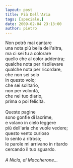 ```yaml
---
layout: post
title: Più Dell'Aria
tags: [speciale,]
date: 2009-02-04 23:13:00
author: pietro
---
```

Non potrò mai cantare<br/>una nota più bella dell'altra,<br/>ma ci sei tu a colorare<br/>quello che al color addentra;<br/>qualche nota per risollevare<br/>qualche nota per ricordare,<br/>che non sei solo<br/>in questo volo;<br/>che sei solitario,<br/>non per volontà,<br/>che nel tuo diario,<br/>prima o poi felicità.<br/><br/>Queste pagine<br/>sono gonfie di lacrime,<br/>e volano in cielo leggere<br/>più dell'aria che vuole vedere;<br/>questo vento curioso<br/>lo sento a ritroso;<br/>le parole mi arrivano in ritardo<br/>cercando il tuo sguardo.<br/><br/><span style="font-style: italic">A Nicla, al Maccherone...</span>
